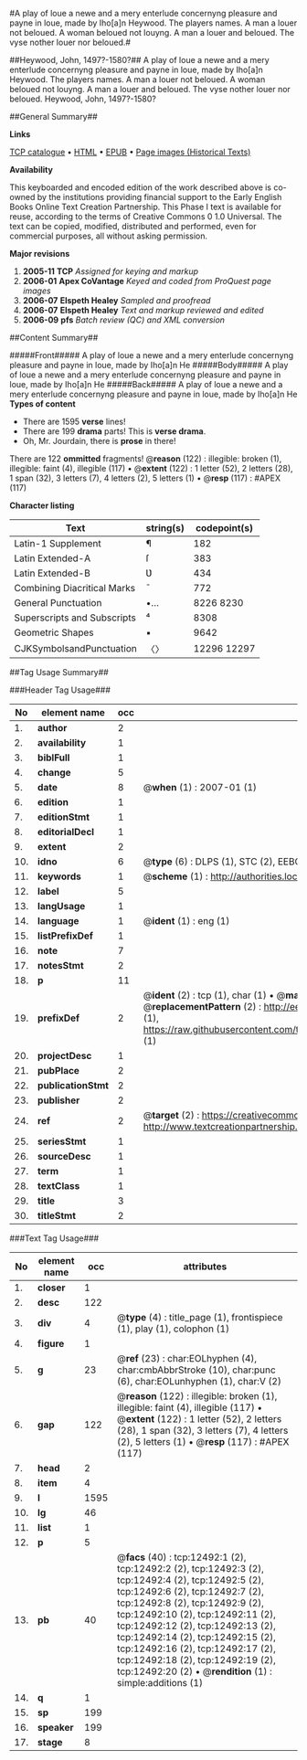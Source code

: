 #A play of loue a newe and a mery enterlude concernyng pleasure and payne in loue, made by Iho[a]n Heywood. The players names. A man a louer not beloued. A woman beloued not louyng. A man a louer and beloued. The vyse nother louer nor beloued.#

##Heywood, John, 1497?-1580?##
A play of loue a newe and a mery enterlude concernyng pleasure and payne in loue, made by Iho[a]n Heywood. The players names. A man a louer not beloued. A woman beloued not louyng. A man a louer and beloued. The vyse nother louer nor beloued.
Heywood, John, 1497?-1580?

##General Summary##

**Links**

[TCP catalogue](http://www.ota.ox.ac.uk/tcp/)  • 
[HTML](http://tei.it.ox.ac.uk/tcp/Texts-HTML/free/A03/A03179.html)  • 
[EPUB](http://tei.it.ox.ac.uk/tcp/Texts-EPUB/free/A03/A03179.epub) • 
[Page images (Historical Texts)](https://data.historicaltexts.jisc.ac.uk/view?pubId=eebo-99847456e&pageId=eebo-99847456e-12492-1)

**Availability**

This keyboarded and encoded edition of the
	       work described above is co-owned by the institutions
	       providing financial support to the Early English Books
	       Online Text Creation Partnership. This Phase I text is
	       available for reuse, according to the terms of Creative
	       Commons 0 1.0 Universal. The text can be copied,
	       modified, distributed and performed, even for
	       commercial purposes, all without asking permission.

**Major revisions**

1. __2005-11__ __TCP__ *Assigned for keying and markup*
1. __2006-01__ __Apex CoVantage__ *Keyed and coded from ProQuest page images*
1. __2006-07__ __Elspeth Healey__ *Sampled and proofread*
1. __2006-07__ __Elspeth Healey__ *Text and markup reviewed and edited*
1. __2006-09__ __pfs__ *Batch review (QC) and XML conversion*

##Content Summary##

#####Front#####
A play of loue a newe and a mery enterlude concernyng pleasure and payne in loue, made by Iho[a]n He
#####Body#####
A play of loue a newe and a mery enterlude concernyng pleasure and payne in loue, made by Iho[a]n He
#####Back#####
A play of loue a newe and a mery enterlude concernyng pleasure and payne in loue, made by Iho[a]n He
**Types of content**

  * There are 1595 **verse** lines!
  * There are 199 **drama** parts! This is **verse drama**.
  * Oh, Mr. Jourdain, there is **prose** in there!

There are 122 **ommitted** fragments! 
 @__reason__ (122) : illegible: broken (1), illegible: faint (4), illegible (117)  •  @__extent__ (122) : 1 letter (52), 2 letters (28), 1 span (32), 3 letters (7), 4 letters (2), 5 letters (1)  •  @__resp__ (117) : #APEX (117)

**Character listing**


|Text|string(s)|codepoint(s)|
|---|---|---|
|Latin-1 Supplement|¶|182|
|Latin Extended-A|ſ|383|
|Latin Extended-B|Ʋ|434|
|Combining             Diacritical Marks|̄|772|
|General Punctuation|•…|8226 8230|
|Superscripts             and Subscripts|⁴|8308|
|Geometric Shapes|▪|9642|
|CJKSymbolsandPunctuation|〈〉|12296 12297|

##Tag Usage Summary##

###Header Tag Usage###

|No|element name|occ|attributes|
|---|---|---|---|
|1.|__author__|2||
|2.|__availability__|1||
|3.|__biblFull__|1||
|4.|__change__|5||
|5.|__date__|8| @__when__ (1) : 2007-01 (1)|
|6.|__edition__|1||
|7.|__editionStmt__|1||
|8.|__editorialDecl__|1||
|9.|__extent__|2||
|10.|__idno__|6| @__type__ (6) : DLPS (1), STC (2), EEBO-CITATION (1), PROQUEST (1), VID (1)|
|11.|__keywords__|1| @__scheme__ (1) : http://authorities.loc.gov/ (1)|
|12.|__label__|5||
|13.|__langUsage__|1||
|14.|__language__|1| @__ident__ (1) : eng (1)|
|15.|__listPrefixDef__|1||
|16.|__note__|7||
|17.|__notesStmt__|2||
|18.|__p__|11||
|19.|__prefixDef__|2| @__ident__ (2) : tcp (1), char (1)  •  @__matchPattern__ (2) : ([0-9\-]+):([0-9IVX]+) (1), (.+) (1)  •  @__replacementPattern__ (2) : http://eebo.chadwyck.com/downloadtiff?vid=$1&page=$2 (1), https://raw.githubusercontent.com/textcreationpartnership/Texts/master/tcpchars.xml#$1 (1)|
|20.|__projectDesc__|1||
|21.|__pubPlace__|2||
|22.|__publicationStmt__|2||
|23.|__publisher__|2||
|24.|__ref__|2| @__target__ (2) : https://creativecommons.org/publicdomain/zero/1.0/ (1), http://www.textcreationpartnership.org/docs/. (1)|
|25.|__seriesStmt__|1||
|26.|__sourceDesc__|1||
|27.|__term__|1||
|28.|__textClass__|1||
|29.|__title__|3||
|30.|__titleStmt__|2||


###Text Tag Usage###

|No|element name|occ|attributes|
|---|---|---|---|
|1.|__closer__|1||
|2.|__desc__|122||
|3.|__div__|4| @__type__ (4) : title_page (1), frontispiece (1), play (1), colophon (1)|
|4.|__figure__|1||
|5.|__g__|23| @__ref__ (23) : char:EOLhyphen (4), char:cmbAbbrStroke (10), char:punc (6), char:EOLunhyphen (1), char:V (2)|
|6.|__gap__|122| @__reason__ (122) : illegible: broken (1), illegible: faint (4), illegible (117)  •  @__extent__ (122) : 1 letter (52), 2 letters (28), 1 span (32), 3 letters (7), 4 letters (2), 5 letters (1)  •  @__resp__ (117) : #APEX (117)|
|7.|__head__|2||
|8.|__item__|4||
|9.|__l__|1595||
|10.|__lg__|46||
|11.|__list__|1||
|12.|__p__|5||
|13.|__pb__|40| @__facs__ (40) : tcp:12492:1 (2), tcp:12492:2 (2), tcp:12492:3 (2), tcp:12492:4 (2), tcp:12492:5 (2), tcp:12492:6 (2), tcp:12492:7 (2), tcp:12492:8 (2), tcp:12492:9 (2), tcp:12492:10 (2), tcp:12492:11 (2), tcp:12492:12 (2), tcp:12492:13 (2), tcp:12492:14 (2), tcp:12492:15 (2), tcp:12492:16 (2), tcp:12492:17 (2), tcp:12492:18 (2), tcp:12492:19 (2), tcp:12492:20 (2)  •  @__rendition__ (1) : simple:additions (1)|
|14.|__q__|1||
|15.|__sp__|199||
|16.|__speaker__|199||
|17.|__stage__|8||
